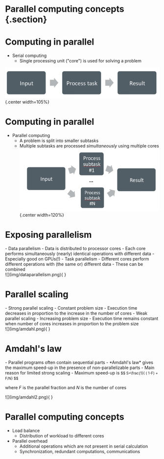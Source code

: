 
# Parallel computing concepts {.section}


# Computing in parallel

- Serial computing
    - Single processing unit ("core") is used for solving a problem

![](img/serial.png){.center width=105%}


# Computing in parallel

- Parallel computing
    - A problem is split into smaller subtasks
    - Multiple subtasks are processed *simultaneously* using multiple
      cores
![](img/parallel1.png){.center width=120%}


# Exposing parallelism

<div class="column">
- Data parallelism
    - Data is distributed to processor cores
    - Each core performs simultaneously (nearly) identical operations with
      different data
    - Especially good on GPUs(!)
- Task parallelism
    - Different cores perform different operations with (the same or)
      different data
- These can be combined
</div>
<div class="column">
![](img/dataparallelism.png){ }
</div>

# Parallel scaling
<div class="column">
- Strong parallel scaling
   - Constant problem size
   - Execution time decreases in proportion to the increase in the number
     of cores
- Weak parallel scaling
   - Increasing problem size
   - Execution time remains constant when number of cores increases in
     proportion to the problem size

</div>
<div class="column">
![](img/amdahl.png){ }
</div>



# Amdahl's law
<div class="column">
- Parallel programs often contain sequential parts
- *Amdahl's law* gives the maximum speed-up in the presence of
  non-parallelizable parts
- Main reason for limited strong scaling
-  Maximum speed-up is
<small>
$$
S=\frac{1}{ ( 1-F) + F/N}
$$
</small>

where $F$ is the parallel fraction and $N$ is the number of cores

</div>
<div class="column">
![](img/amdahl2.png){ }
</div>



# Parallel computing concepts

- Load balance
    - Distribution of workload to different cores
- Parallel overhead
    - Additional operations which are not present in serial calculation
    - Synchronization, redundant computations, communications
